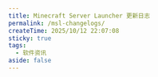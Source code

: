 ```yaml
---
title: Minecraft Server Launcher 更新日志
permalink: /msl-changelogs/
createTime: 2025/10/12 22:07:08
sticky: true
tags:
  - 软件资讯
aside: false
---
```



<Changelog />